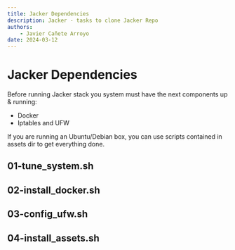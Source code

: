 ```yaml
---
title: Jacker Dependencies
description: Jacker - tasks to clone Jacker Repo
authors:
    - Javier Cañete Arroyo
date: 2024-03-12
---
```


# Jacker Dependencies

Before running Jacker stack you system must have the next components up & running:

- Docker
- Iptables and UFW

If you are running an Ubuntu/Debian box, you can use scripts contained in assets dir to get everything done.

## 01-tune_system.sh

## 02-install_docker.sh

## 03-config_ufw.sh

## 04-install_assets.sh

